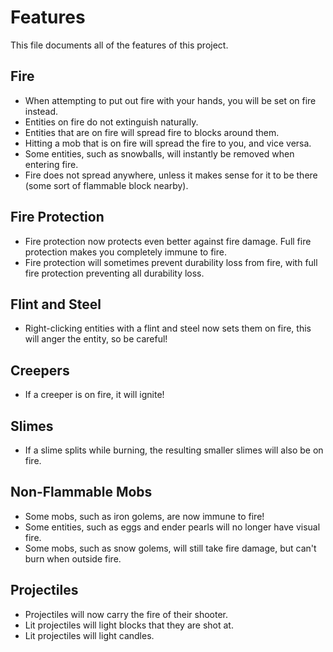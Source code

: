 # Features

This file documents all of the features of this project.

## Fire

- When attempting to put out fire with your hands, you will be set on fire instead.
- Entities on fire do not extinguish naturally.
- Entities that are on fire will spread fire to blocks around them.
- Hitting a mob that is on fire will spread the fire to you, and vice versa.
- Some entities, such as snowballs, will instantly be removed when entering fire.
- Fire does not spread anywhere, unless it makes sense for it to be there (some sort of flammable block nearby).

## Fire Protection

- Fire protection now protects even better against fire damage. Full fire protection makes you completely immune to fire.
- Fire protection will sometimes prevent durability loss from fire, with full fire protection preventing all durability loss.

## Flint and Steel

- Right-clicking entities with a flint and steel now sets them on fire, this will anger the entity, so be careful!

## Creepers

- If a creeper is on fire, it will ignite!

## Slimes

- If a slime splits while burning, the resulting smaller slimes will also be on fire.

## Non-Flammable Mobs

- Some mobs, such as iron golems, are now immune to fire!
- Some entities, such as eggs and ender pearls will no longer have visual fire.
- Some mobs, such as snow golems, will still take fire damage, but can't burn when outside fire.

## Projectiles

- Projectiles will now carry the fire of their shooter.
- Lit projectiles will light blocks that they are shot at.
- Lit projectiles will light candles.
